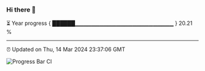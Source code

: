 ### Hi there 👋

⏳ Year progress { ██████▁▁▁▁▁▁▁▁▁▁▁▁▁▁▁▁▁▁▁▁▁▁▁▁ } 20.21 %

---

⏰ Updated on Thu, 14 Mar 2024 23:37:06 GMT

![Progress Bar CI](https://github.com/IshwaranRudhara/GIT-ACTION/workflows/Progress%20Bar%20CI/badge.svg)

